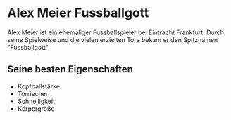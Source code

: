 # Alex Meier Fussballgott
Alex Meier ist ein ehemaliger Fussballspieler bei Eintracht Frankfurt. Durch seine Spielweise und die vielen erzielten Tore bekam er den Spitznamen "Fussballgott".

## Seine besten Eigenschaften
- Kopfballstärke
- Torriecher
- Schnelligkeit
- Körpergröße
